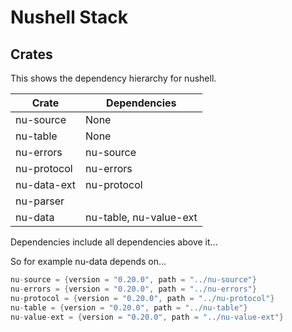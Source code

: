 # Nushell Stack

## Crates

This shows the dependency hierarchy for nushell.

| Crate         |      Dependencies                 |
|---------------|-----------------------------------|
| nu-source     |     None                          |
| nu-table      |     None                          |
| nu-errors     | nu-source                         |
| nu-protocol   | nu-errors                         |
| nu-data-ext   | nu-protocol                       |
| nu-parser     |                                   |
| nu-data       | nu-table, nu-value-ext            |

Dependencies include all dependencies above it...

So for example nu-data depends on...

```rust
nu-source = {version = "0.20.0", path = "../nu-source"}
nu-errors = {version = "0.20.0", path = "../nu-errors"}
nu-protocol = {version = "0.20.0", path = "../nu-protocol"}
nu-table = {version = "0.20.0", path = "../nu-table"}
nu-value-ext = {version = "0.20.0", path = "../nu-value-ext"}
```
